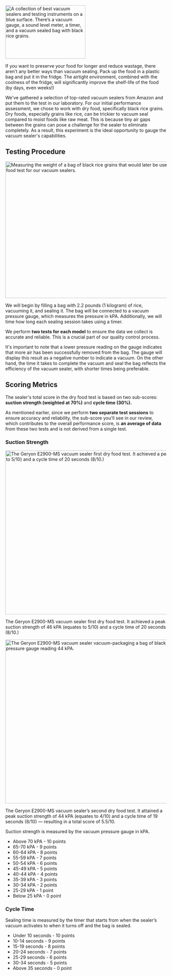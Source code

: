 <img src="https://cdn.healthykitchen101.com/reviews/images/vacuum-sealers/dry-food-test-cloxsyj6e000afi88fbsm95df.jpg" alt="A collection of best vacuum sealers and testing instruments on a blue surface. There’s a vacuum gauge, a sound level meter, a timer, and a vacuum sealed bag with black rice grains." width="250" height="167">

If you want to preserve your food for longer and reduce wastage, there aren’t any better ways than vacuum sealing. Pack up the food in a plastic bag and put it in the fridge. The airtight environment, combined with the coolness of the fridge, will significantly improve the shelf-life of the food (by days, even weeks!)

We've gathered a selection of top-rated vacuum sealers from Amazon and put them to the test in our laboratory. For our initial performance assessment, we chose to work with dry food, specifically black rice grains. Dry foods, especially grains like rice, can be trickier to vacuum seal compared to moist foods like raw meat. This is because tiny air gaps between the grains can pose a challenge for the sealer to eliminate completely. As a result, this experiment is the ideal opportunity to gauge the vacuum sealer's capabilities.

Testing Procedure
-----------------

<img src="https://cdn.healthykitchen101.com/reviews/images/vacuum-sealers/weighing-black-rice-for-dry-food-test-clp0qcnhl0000vo88cp95ateh.jpg" alt="Measuring the weight of a bag of black rice grains that would later be used as part of the dry food test for our vacuum sealers." width="640" height="427">

We will begin by filling a bag with 2.2 pounds (1 kilogram) of rice, vacuuming it, and sealing it. The bag will be connected to a vacuum pressure gauge, which measures the pressure in kPA. Additionally, we will time how long each sealing session takes using a timer.

We perform **two tests for each model** to ensure the data we collect is accurate and reliable. This is a crucial part of our quality control process.

It's important to note that a lower pressure reading on the gauge indicates that more air has been successfully removed from the bag. The gauge will display this result as a negative number to indicate a vacuum. On the other hand, the time it takes to complete the vacuum and seal the bag reflects the efficiency of the vacuum sealer, with shorter times being preferable.

Scoring Metrics
---------------

The sealer's total score in the dry food test is based on two sub-scores: **suction strength (weighted at 70%)** and **cycle time (30%).**

As mentioned earlier, since we perform **two separate test sessions** to ensure accuracy and reliability, the sub-score you'll see in our review, which contributes to the overall performance score, is **an average of data** from these two tests and is not derived from a single test.

### Suction Strength

<img src="https://cdn.healthykitchen101.com/reviews/images/vacuum-sealers/geryon-e2900-ms-vacuum-sealer-dry-food-test-1-clp2dfnvd0000hc8876p9d690.jpg" alt="The Geryon E2900-MS vacuum sealer first dry food test. It achieved a peak suction strength of 46 kPA (equates to 5/10) and a cycle time of 20 seconds (8/10.)" width="768" height="512">

The Geryon E2900-MS vacuum sealer first dry food test. It achieved a peak suction strength of 46 kPA (equates to 5/10) and a cycle time of 20 seconds (8/10.)

<img src="https://cdn.healthykitchen101.com/reviews/images/vacuum-sealers/geryon-e2900-ms-vacuum-sealer-dry-food-test-cloziwttf00012k88gkrs6udr.jpg" alt="The Geryon E2900-MS vacuum sealer vacuum-packaging a bag of black rice grains. To the left is a vacuum pressure gauge reading 44 kPA." width="768" height="512">

The Geryon E2900-MS vacuum sealer’s second dry food test. It attained a peak suction strength of 44 kPA (equates to 4/10) and a cycle time of 19 seconds (8/10) — resulting in a total score of 5.5/10.

Suction strength is measured by the vacuum pressure gauge in kPA.

*   Above 70 kPA - 10 points
*   65-70 kPA - 9 points
*   60-64 kPA - 8 points
*   55-59 kPA - 7 points
*   50-54 kPA - 6 points
*   45-49 kPA - 5 points
*   40-44 kPA - 4 points
*   35-39 kPA - 3 points
*   30-34 kPA - 2 points
*   25-29 kPA - 1 point
*   Below 25 kPA - 0 point

### Cycle Time

Sealing time is measured by the timer that starts from when the sealer’s vacuum activates to when it turns off and the bag is sealed.

*   Under 10 seconds - 10 points
*   10-14 seconds - 9 points
*   15-19 seconds - 8 points
*   20-24 seconds - 7 points
*   25-29 seconds - 6 points
*   30-34 seconds - 5 points
*   Above 35 seconds - 0 point